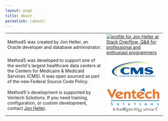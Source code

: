 ```yaml
---
layout: page
title: About
permalink: /about/
---
```


<table>

  <tr valign="middle">
    <td>
      Method5 was created by Jon Heller, an Oracle developer and database administrator.
    </td>
    <td>
      <a href="http://stackoverflow.com/users/409172/jon-heller">
      <img src="https://stackoverflow.com/users/flair/409172.png" width="208" height="58" alt="profile for Jon Heller at Stack Overflow, Q&amp;A for professional and enthusiast programmers" title="profile for Jon Heller at Stack Overflow, Q&amp;A for professional and enthusiast programmers">
    </a>
    </td>
  </tr>

  <tr valign="middle">
    <td>
      Method5 was developed to support one of the world's largest healthcare data centers at the Centers for Medicaire & Medicaid Services (CMS).  It was open sourced as part of the new Federal Source Code Policy.
    </td>
    <td>
      <a href="https://www.cms.gov">
      <img src="/images/CMS-logo.png" width="400">
      </a>
    </td>
  </tr>

  <tr valign="middle">
    <td>
      Method5's development is supported by Ventech Solutions.  If you need training, configuration, or custom development, contact <a href="mailto:hjon@ventechsolutions.com?Subject=Method5" target="_top">Jon Heller</a>.      
    </td>
    <td>
      <a href="http://www.ventechsolutions.com/">
      <img src="/images/ventechsolutions-logo2016_USA.png" width="400">
      </a>
    </td>
  </tr>

</table>
